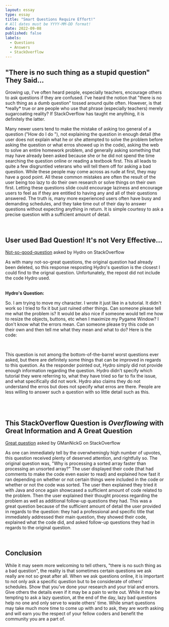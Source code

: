 ```yaml
---
layout: essay
type: essay
title: "Smart Questions Require Effort!"
# All dates must be YYYY-MM-DD format!
date: 2022-09-08
published: false
labels:
  - Questions
  - Answers
  - StackOverflow
---
```



  <h2> "There is no such thing as a stupid question" They Said...</h2>
<p>
Growing up, I've often heard people, especially teachers, encourage others to ask questions if they are confused.  I've heard the notion that "there is no such thing as a dumb question" tossed around quite often.  However, is that *really* true or are people who use that phrase (especially teachers) merely sugarcoating reality?  If StackOverflow has taught me anything, it is definitely the latter. </p>

   Many newer users tend to make the mistake of asking too general of a question ("How do I do <insert task that may take hundreds of lines of code>"), not explaining the question in enough detail (the user does not explain what he or she attempted to solve the problem before asking the question or what erros showed up in the code), asking the web to solve an entire homework problem, and generally asking something that may have already been asked because she or he did not spend the time searching the question online or reading a textbook first.  This all leads to quite a few disgruntled veterans who will tell them off for asking a bad question.  While these people may come across as rude at first, they may have a good point.  All these common mistakes are often the result of the user being too lazy to do their own research or solve things on their own first.  Letting these questions slide could encourage laziness and encourage users to feel as if they are entitled to having any and all of their questions answered.  The truth is, many more experienced users often have busy and demanding schedules, and they take time out of their day to answer questions without expecting anything in return.  It is simple courtesy to ask a precise question with a sufficient amount of detail.
  
  
  <br>
  <h2>User used Bad Question!  It's not Very Effective...</h2>


<a href='https://meta.stackoverflow.com/questions/400643/what-should-i-do-if-i-am-post-banned-but-i-can-not-modify-any-of-my-bad-question'>Not-so-good-question</a> asked by Hydro on StackOverflow
  <p>As with many not-so-great questions, the original question had already been deleted, so this response resposting Hydro's question is the closest I could find to the orignal question.  Unfortunately, the repost did not include the code Hydro used.</p>
<br>
  <b>Hydro's Question:</b>
  <br>
<p>So. I am trying to move my character. I wrote it just like in a tutorial. It didn't work so I tried to fix it but just 
ruined other things. Can someone please tell me what the problem is? It would be also nice if someone would tell me how 
to resize the objects, buttons, etc when I maximize my Pygame Window? I don't know what the errors mean. Can someone 
please try this code on their own and then tell me what they mean and what to do? Here is the code:</p> 
<br>
<p>This question is not among the bottom-of-the-barrel worst questions ever asked, but there are definitely some things that can be improved in regards to this question. As the responder pointed out, Hydro simply did not provide enough information regarding the question.  Hydro didn't specify which tutorial they were referring to, what they have tried so far to fix the issue, and what specifically did not work.  Hydro also claims they do not understand the erros but does not specify what erros are there.  People are less willing to answer such a question with so little detail such as this. </p>
<br>
<br>
  <h2>This StackOverflow Question is <i>Overflowing</i> with Great Information and A Great Question</h2>

 
<a href='https://stackoverflow.com/questions/11227809/why-is-processing-a-sorted-array-faster-than-processing-an-unsorted-array'>Great question</a> asked by GManNickG on StackOverflow

  <p>As one can immediately tell by the overwhemingly high number of upvotes, this question received plenty of deserved attention, and rightfully so.  The original question was, "Why is processing a sorted array faster than processing an unsorted array?"  The user displayed their code (that had comments to make the code even easier to read) and explained how fast it ran depending on whether or not certain things were included in the code or whether or not the code was sorted.  The user then explained they tried it with Java and once again showcased a sufficient amount of code related to the problem.  Then the user explained their thought process regarding the problem as well as additional follow-up questions they had.  This was a great question because of the sufficient amount of detail the user provided in regards to the question: they had a professional and specific title that immediately addressed their main question, they showed their code, explained what the code did, and asked follow-up questions they had in regards to the original question.  </p>

<br>


  <h2> Conclusion</h2>
  
  <p> While it may seem more welcoming to tell others, "there is no such thing as a bad question", the reality is that sometimes certain questions we ask really are not so great after all.  When we ask questions online, it is important to not only ask a specific question but to be considerate of others' schedules.  Show that you've done your research and your trial and errors.  Give others the details even if it may be a pain to write out.  While it may be tempting to ask a lazy question, at the end of the day, lazy bad questions help no one and only serve to waste others' time.  While smart questions may take much more time to come up with and to ask, they are worth asking and will earn you the respect of your fellow coders and benefit the community you are a part of.</p>



